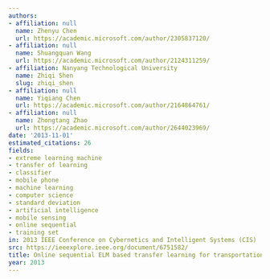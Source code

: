 ```yaml
---
authors:
- affiliation: null
  name: Zhenyu Chen
  url: https://academic.microsoft.com/author/2305837120/
- affiliation: null
  name: Shuangquan Wang
  url: https://academic.microsoft.com/author/2124311259/
- affiliation: Nanyang Technological University
  name: Zhiqi Shen
  slug: zhiqi_shen
- affiliation: null
  name: Yiqiang Chen
  url: https://academic.microsoft.com/author/2164864761/
- affiliation: null
  name: Zhongtang Zhao
  url: https://academic.microsoft.com/author/2644023969/
date: '2013-11-01'
estimated_citations: 26
fields:
- extreme learning machine
- transfer of learning
- classifier
- mobile phone
- machine learning
- computer science
- standard deviation
- artificial intelligence
- mobile sensing
- online sequential
- training set
in: 2013 IEEE Conference on Cybernetics and Intelligent Systems (CIS)
src: https://ieeexplore.ieee.org/document/6751582/
title: Online sequential ELM based transfer learning for transportation mode recognition
year: 2013
---
```

